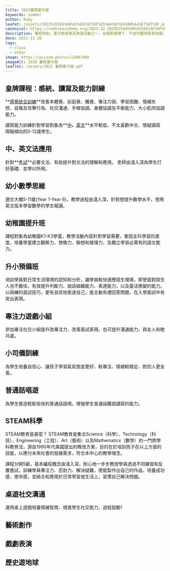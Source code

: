 ```yaml
---
title: 2022暑期夏令營
keywords: summer
author: Ruby
leafet: /assets/2022%20%E6%9A%91%E6%9C%9F%E5%A4%8F%E4%BB%A4%E7%87%9F.pdf
canonical: https://rookieacademy.org/2021-12-282022%E6%9A%91%E6%9C%9F%E5%A4%8F%E4%BB%A4%E7%87%9F/
description: 暑假快到，夏令營是家長熱選活動之一，在輕鬆環境下，不但可獲得更多知識，有助提升小朋友們的個人發展，包括啟發創意、團隊合作、自主學習等
date: 2021-12-28
tags:
  - class
  - other
image: https://picsum.photos/1200/900
imageAlt: 2020 暑假夏令營
leaflet: /assets/2022 暑期夏令營.pdf
---
```

## **皇牌課程：感統、讀寫及能力訓練**

**[感覺統合訓練](https://rookieacademy.org/class/%E6%84%9F%E8%A6%BA%E7%B5%B1%E5%90%88%E8%A8%93%E7%B7%B4/)**改善本體覺、前庭覺、觸覺、專注力弱、學習困難、情緒失控、自傷及攻擊行為、社交溝通、手眼協調、身體協調及平衡能力、大小肌肉協調能力。

讀寫能力訓練針對學習對象為**[中](https://rookieacademy.org/class/%E4%B8%AD%E6%96%87%E8%AE%80%E5%AF%AB%E8%A8%93%E7%B7%B4/)**、**[英文](https://rookieacademy.org/class/%E8%8B%B1%E6%96%87%E8%AE%80%E5%AF%AB%E8%A8%93%E7%B7%B4/)**水平較低、不太喜歡中文、懷疑讀寫障礙傾向的5-12歳學生。

## **中、英文法應用**

針對**[考試](https://rookieacademy.org/class/%E6%96%87%E6%B3%95%E8%A8%93%E7%B7%B4%E7%8F%AD/)**必要文法、有助提升對文法的理解和應用。 老師由淺入深為學生打好基礎、並學以所用。

## **幼小數學思維**

適合大概5-11歲(Year 1-Year 6)，教學過程由淺入深，針對想提升數學水平、想用英文版本學習數學的學生報讀。

## **幼稚園提升班**

課程對象為幼稚園K1-K3學童，教學活動內容針對學習需要，鞏固主科學習的進度，培養學童建立觀察力、想像力、聯想和推理力、及獨立學習必需有的語文能力。

## **升小預備班**

培訓學員對日常生活環境的認知和分析，讓學員較快適應陌生環境，即使面對陌生人也不膽怯，有效提升判斷力、說話組織能力、表達能力，以及靈活應變的能力。以熟練的面試技巧，更有自信地表達自己，能主動有禮回答問題，在入學面試中有突出表現。

## **專注力遊戲小組**

參加專注社交小組提升改專注力、改善面試表現，也可提升溝通能力，與友人和睦共處。

## **小司儀訓練**

為學生培養自信心、讓孩子學習氣氛態度更好、較專注、情緒較穩定、對別人更友善。

## **普通話唱遊**

為學生營造輕鬆愉快的普通話語境，增強學生普通話聽說讀寫的能力。

## **STEAM科學**

STEAM教育是甚麼？  STEAM教育是集合Science（科學）、Technology（科技）、Engineering（工程）、Art（藝術）以及Mathematics（數學）的一門跨學科教育法，源自1990年代美國提出的教改方案，目的在於培訓孩子在以上方面的技能，以應付未來社會的發展需求，符合本中心的教學理念。

課程分開5級，基本編程概念由淺入深，耐心地一步步教授學員透過不同練習和反覆嘗試，訓練學員專注力、忍耐力、解決疑難，使能製作出自己的作品，培養成功感、使命感，並結合和應用於日常學習或生活上，習慣自己解決問題。

## **桌遊社交溝通**

運用桌上遊戲培養情緒智商、增進學生社交能力，過程鼓勵1

## **藝術創作**

## **戲劇表演**

## **歷史遊地球**